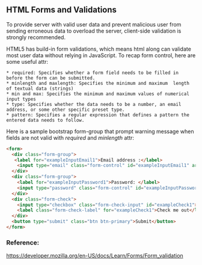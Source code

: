 ## HTML Forms and Validations

To provide server with valid user data and prevent malicious user from sending erroneous data to overload the server, client-side validation is strongly recommended.

HTML5 has build-in form validations, which means html along can validate most user data without relying in JavaScript. To recap form control, here are some useful attr: 

```
* required: Specifies whether a form field needs to be filled in before the form can be submitted.
* minlength and maxlength: Specifies the minimum and maximum  length of textual data (strings)
* min and max: Specifies the minimum and maximum values of numerical input types
* type: Specifies whether the data needs to be a number, an email address, or some other specific preset type. 
* pattern: Specifies a regular expression that defines a pattern the entered data needs to follow.

```

Here is a sample bootstrap form-group that prompt warning message when fields are not valid with <em>required</em> and <em>minlength</em> attr: 



```html
<form>
  <div class="form-group">
   <label for="exampleInputEmail1">Email address :</label>
    <input type="email" class="form-control" id="exampleInputEmail1" aria-describedby="emailHelp" required="true" placeholder="Enter email">
  </div>
  <div class="form-group">
    <label for="exampleInputPassword1">Password: </label>
    <input type="password" class="form-control" id="exampleInputPassword1" required="true" minlength="6" placeholder="Password">
  </div>
  <div class="form-check">
    <input type="checkbox" class="form-check-input" id="exampleCheck1">
    <label class="form-check-label" for="exampleCheck1">Check me out</label>
  </div>
  <button type="submit" class="btn btn-primary">Submit</button>
</form>
```


### Reference: 
https://developer.mozilla.org/en-US/docs/Learn/Forms/Form_validation